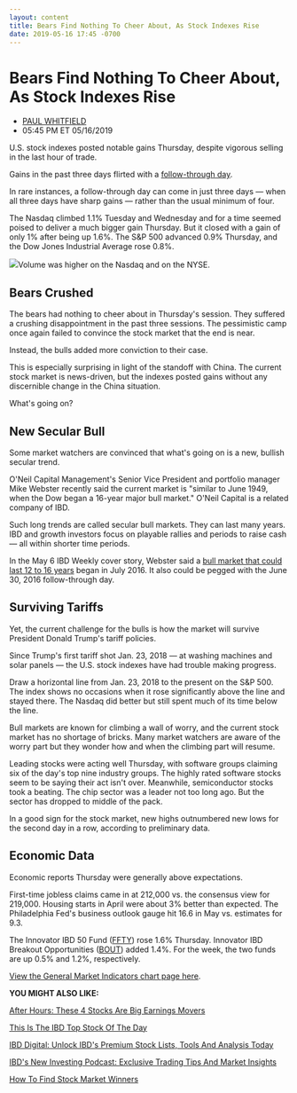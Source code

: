 ```yaml
---
layout: content
title: Bears Find Nothing To Cheer About, As Stock Indexes Rise
date: 2019-05-16 17:45 -0700
---
```



Bears Find Nothing To Cheer About, As Stock Indexes Rise
=========================================================




* [PAUL WHITFIELD](https://www.investors.com/author/whitfieldp/ "Posts by PAUL WHITFIELD")
* 05:45 PM ET 05/16/2019




U.S. stock indexes posted notable gains Thursday, despite vigorous selling in the last hour of trade.




Gains in the past three days flirted with a [follow-through day](https://www.investors.com/how-to-invest/investors-corner/how-to-find-next-stock-market-bottom/).


In rare instances, a follow-through day can come in just three days — when all three days have sharp gains — rather than the usual minimum of four.


The Nasdaq climbed 1.1% Tuesday and Wednesday and for a time seemed poised to deliver a much bigger gain Thursday. But it closed with a gain of only 1% after being up 1.6%. The S&P 500 advanced 0.9% Thursday, and the Dow Jones Industrial Average rose 0.8%.


![](https://www.investors.com/wp-content/uploads/2019/05/MP051619-244x300.jpg)Volume was higher on the Nasdaq and on the NYSE.


Bears Crushed
-------------


The bears had nothing to cheer about in Thursday's session. They suffered a crushing disappointment in the past three sessions. The pessimistic camp once again failed to convince the stock market that the end is near.


Instead, the bulls added more conviction to their case.


This is especially surprising in light of the standoff with China. The current stock market is news-driven, but the indexes posted gains without any discernible change in the China situation.


What's going on?


New Secular Bull
----------------


Some market watchers are convinced that what's going on is a new, bullish secular trend.


O'Neil Capital Management's Senior Vice President and portfolio manager Mike Webster recently said the current market is "similar to June 1949, when the Dow began a 16-year major bull market." O'Neil Capital is a related company of IBD.


Such long trends are called secular bull markets. They can last many years. IBD and growth investors focus on playable rallies and periods to raise cash — all within shorter time periods.


In the May 6 IBD Weekly cover story, Webster said a [bull market that could last 12 to 16 years](https://www.investors.com/news/stock-market-outlook-2019-new-bull-market/) began in July 2016. It also could be pegged with the June 30, 2016 follow-through day.


Surviving Tariffs
-----------------


Yet, the current challenge for the bulls is how the market will survive President Donald Trump's tariff policies.


Since Trump's first tariff shot Jan. 23, 2018 — at washing machines and solar panels — the U.S. stock indexes have had trouble making progress.


Draw a horizontal line from Jan. 23, 2018 to the present on the S&P 500. The index shows no occasions when it rose significantly above the line and stayed there. The Nasdaq did better but still spent much of its time below the line.


Bull markets are known for climbing a wall of worry, and the current stock market has no shortage of bricks. Many market watchers are aware of the worry part but they wonder how and when the climbing part will resume.


Leading stocks were acting well Thursday, with software groups claiming six of the day's top nine industry groups. The highly rated software stocks seem to be saying their act isn't over. Meanwhile, semiconductor stocks took a beating. The chip sector was a leader not too long ago. But the sector has dropped to middle of the pack.


In a good sign for the stock market, new highs outnumbered new lows for the second day in a row, according to preliminary data.


Economic Data
-------------


Economic reports Thursday were generally above expectations.


First-time jobless claims came in at 212,000 vs. the consensus view for 219,000. Housing starts in April were about 3% better than expected. The Philadelphia Fed's business outlook gauge hit 16.6 in May vs. estimates for 9.3.


The Innovator IBD 50 Fund ([FFTY](https://research.investors.com/quote.aspx?symbol=FFTY)) rose 1.6% Thursday. Innovator IBD Breakout Opportunities ([BOUT](https://research.investors.com/quote.aspx?symbol=BOUT)) added 1.4%. For the week, the two funds are up 0.5% and 1.2%, respectively.


[View the General Market Indicators chart page here](https://www.investors.com/wp-content/uploads/2019/05/IBD1605152317GMI2.pdf).


**YOU MIGHT ALSO LIKE:**


[After Hours: These 4 Stocks Are Big Earnings Movers](https://www.investors.com/market-trend/stock-market-today/dow-jones-futures-pinterest-stock-nvidia-stock-applied-materials-stock-market-rally/) 


[This Is The IBD Top Stock Of The Day](https://www.investors.com/research/ibd-stock-of-the-day/)


[IBD Digital: Unlock IBD's Premium Stock Lists, Tools And Analysis Today](https://www.investors.com/product/ibd-digital/)


[IBD's New Investing Podcast: Exclusive Trading Tips And Market Insights](https://www.investors.com/how-to-invest/investing-podcast-how-to-make-more-money-stock-market-top-stocks-stock-charts/)


[How To Find Stock Market Winners](https://www.investors.com/how-to-invest/investors-corner/how-to-find-stock-market-winners-watch-changing-industry-group-power/)




